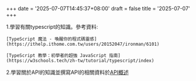 +++
date = '2025-07-07T14:45:37+08:00'
draft = false
title = '2025-07-07'
+++

1.學習有關typescript的知識。參考資料:
	
	[TypeScript 魔法 - 喚醒你的程式碼靈感]
	(https://ithelp.ithome.com.tw/users/20152047/ironman/6101)

	[TypeScript 教學：初學者的超強 JavaScript 指南]
	(https://w3schools.tech/zh-tw/tutorial/typescript/index)

2.學習關於API的知識並撰寫API的相關資料於[API概述](https://gitlab.inner.advanced-tek.com.tw:8443/work-log-7ac089/post/api/)

